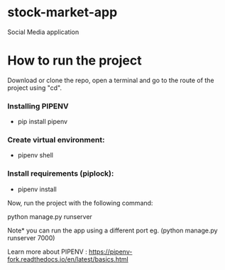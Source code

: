 # stock-market-app
Social Media application 


# How to run the project

Download or clone the repo, open a terminal and go to the route of the project using "cd".

### Installing PIPENV 

- pip install pipenv
  

### Create virtual environment:

- pipenv shell

### Install requirements (piplock):


- pipenv install

Now, run the project with the following command:

python manage.py runserver

Note* you can run the app using a different port eg. (python manage.py runserver 7000) 


Learn more about PIPENV : https://pipenv-fork.readthedocs.io/en/latest/basics.html